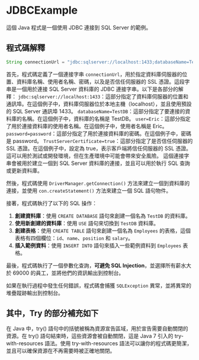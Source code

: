 # JDBCExample

這個 Java 程式是一個使用 JDBC 連接到 SQL Server 的範例。

## 程式碼解釋

```Java
String connectionUrl = "jdbc:sqlserver://localhost:1433;databaseName=TestDB;user=Eric;password=password;TrustServerCertificate=true";
```

首先，程式碼定義了一個連接字串 `connectionUrl`，用於指定資料庫伺服器的位置、資料庫名稱、使用者名稱、密碼，以及是否信任伺服器的 SSL 憑證。這段字串是一個用於連接 SQL Server 資料庫的 JDBC 連接字串。以下是各部分的解釋：
`jdbc:sqlserver://localhost:1433`：這部分指定了資料庫伺服器的位置和通訊埠。在這個例子中，資料庫伺服器位於本地主機（localhost），並且使用預設的 SQL Server 通訊埠 1433。
`databaseName=TestDB`：這部分指定了要連接的資料庫的名稱。在這個例子中，資料庫的名稱是 TestDB。
`user=Eric`：這部分指定了用於連接資料庫的使用者名稱。在這個例子中，使用者名稱是 Eric。
`password=password`：這部分指定了用於連接資料庫的密碼。在這個例子中，密碼是 password。
`TrustServerCertificate=true`：這部分指定了是否信任伺服器的 SSL 憑證。在這個例子中，設定為 true，表示客戶端將信任伺服器的 SSL 憑證。這可以用於測試或開發環境，但在生產環境中可能會帶來安全風險。
這個連接字串會被用於建立一個到 SQL Server 資料庫的連接，並且可以用於執行 SQL 查詢或更新資料庫。

然後，程式碼使用 `DriverManager.getConnection()` 方法來建立一個到資料庫的連接，並使用 `con.createStatement()` 方法來建立一個 SQL 語句物件。

接著，程式碼執行了以下的 SQL 操作：

1. **創建資料庫**：使用 `CREATE DATABASE` 語句來創建一個名為 `TestDB` 的資料庫。
2. **使用新創建的資料庫**：使用 `USE` 語句來切換到 `TestDB` 資料庫。
3. **創建表格**：使用 `CREATE TABLE` 語句來創建一個名為 `Employees` 的表格，這個表格有四個欄位：`id`、`name`、`position` 和 `salary`。
4. **插入範例資料**：使用 `INSERT INTO` 語句來插入一些範例資料到 `Employees` 表格。

最後，程式碼執行了一個參數化查詢，**可避免 SQL Injection**，並選擇所有薪水大於 69000 的員工，並將他們的資訊輸出到控制台。

如果在執行過程中發生任何錯誤，程式碼會捕獲 `SQLException` 異常，並將異常的堆疊蹤跡輸出到控制台。

## 其中，Try 的部分補充如下

在 Java 中，try() 語句中的括號被稱為資源宣告區域，用於宣告需要自動關閉的資源。在 try() 語句結束時，這些資源會被自動關閉，這是 Java 7 引入的 try-with-resources 語法。使用 try-with-resources 語法可以讓你的程式碼更簡潔，並且可以確保資源在不再需要時被正確地關閉。
